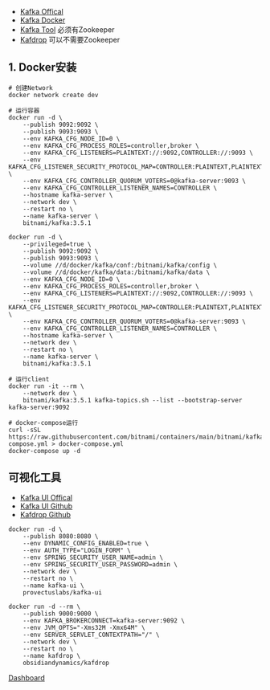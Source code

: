 - [Kafka Offical](https://kafka.apache.org/)
- [Kafka Docker](https://hub.docker.com/r/bitnami/kafka)
- [Kafka Tool](https://www.kafkatool.com/download.html) 必须有Zookeeper
- [Kafdrop](https://github.com/obsidiandynamics/kafdrop) 可以不需要Zookeeper

## 1. Docker安装
```shell
# 创建Network
docker network create dev

# 运行容器
docker run -d \
    --publish 9092:9092 \
    --publish 9093:9093 \
    --env KAFKA_CFG_NODE_ID=0 \
    --env KAFKA_CFG_PROCESS_ROLES=controller,broker \
    --env KAFKA_CFG_LISTENERS=PLAINTEXT://:9092,CONTROLLER://:9093 \
    --env KAFKA_CFG_LISTENER_SECURITY_PROTOCOL_MAP=CONTROLLER:PLAINTEXT,PLAINTEXT:PLAINTEXT \
    --env KAFKA_CFG_CONTROLLER_QUORUM_VOTERS=0@kafka-server:9093 \
    --env KAFKA_CFG_CONTROLLER_LISTENER_NAMES=CONTROLLER \
    --hostname kafka-server \
    --network dev \
    --restart no \
    --name kafka-server \
    bitnami/kafka:3.5.1

docker run -d \
    --privileged=true \
    --publish 9092:9092 \
    --publish 9093:9093 \
    --volume //d/docker/kafka/conf:/bitnami/kafka/config \
    --volume //d/docker/kafka/data:/bitnami/kafka/data \
    --env KAFKA_CFG_NODE_ID=0 \
    --env KAFKA_CFG_PROCESS_ROLES=controller,broker \
    --env KAFKA_CFG_LISTENERS=PLAINTEXT://:9092,CONTROLLER://:9093 \
    --env KAFKA_CFG_LISTENER_SECURITY_PROTOCOL_MAP=CONTROLLER:PLAINTEXT,PLAINTEXT:PLAINTEXT \
    --env KAFKA_CFG_CONTROLLER_QUORUM_VOTERS=0@kafka-server:9093 \
    --env KAFKA_CFG_CONTROLLER_LISTENER_NAMES=CONTROLLER \
    --hostname kafka-server \
    --network dev \
    --restart no \
    --name kafka-server \
    bitnami/kafka:3.5.1

# 运行client
docker run -it --rm \
    --network dev \
    bitnami/kafka:3.5.1 kafka-topics.sh --list --bootstrap-server kafka-server:9092

# docker-compose运行
curl -sSL https://raw.githubusercontent.com/bitnami/containers/main/bitnami/kafka/docker-compose.yml > docker-compose.yml
docker-compose up -d
```

## 可视化工具
- [Kafka UI Offical](https://docs.kafka-ui.provectus.io)
- [Kafka UI Github](https://github.com/provectus/kafka-ui)
- [Kafdrop Github](https://github.com/obsidiandynamics/kafdrop)

```shell
docker run -d \
    --publish 8080:8080 \
    --env DYNAMIC_CONFIG_ENABLED=true \
    --env AUTH_TYPE="LOGIN_FORM" \
    --env SPRING_SECURITY_USER_NAME=admin \
    --env SPRING_SECURITY_USER_PASSWORD=admin \
    --network dev \
    --restart no \
    --name kafka-ui \
    provectuslabs/kafka-ui

docker run -d --rm \
    --publish 9000:9000 \
    --env KAFKA_BROKERCONNECT=kafka-server:9092 \
    --env JVM_OPTS="-Xms32M -Xmx64M" \
    --env SERVER_SERVLET_CONTEXTPATH="/" \
    --network dev \
    --restart no \
    --name kafdrop \
    obsidiandynamics/kafdrop
```

[Dashboard](http://localhost:9000)
